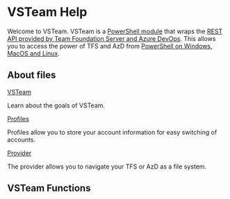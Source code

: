 # VSTeam Help

Welcome to VSTeam. VSTeam is a [PowerShell module](https://www.powershellgallery.com/packages/VSTeam/) that wraps the [REST API provided by Team Foundation Server and Azure DevOps](Module/https://cda.ms/ys). This allows you to access the power of TFS and AzD from [PowerShell on Windows, MacOS and Linux](Module/https://github.com/PowerShell/PowerShell).

## About files

[VSTeam](Module/../en-US/about_vsteam.help.txt)

Learn about the goals of VSTeam.

[Profiles](Module/../en-US/about_vsteam_profiles.help.txt)

Profiles allow you to store your account information for easy switching of accounts.

[Provider](Module/../en-US/about_vsteam_provider.help.txt)

The provider allows you to navigate your TFS or AzD as a file system.

## VSTeam Functions
